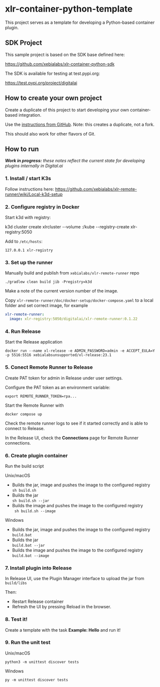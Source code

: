 # xlr-container-python-template

This project serves as a template for developing a Python-based container plugin.

## SDK Project

This sample project is based on the SDK base defined here:  

https://github.com/xebialabs/xlr-container-python-sdk

The SDK is available for testing at test.pypi.org:  

https://test.pypi.org/project/digitalai

## How to create your own project

Create a duplicate of this project to start developing your own container-based integration. 

Use the [instructions from GitHub](https://docs.github.com/en/repositories/creating-and-managing-repositories/duplicating-a-repository). Note: this creates a duplicate, not a fork.

This should also work for other flavors of Git.


## How to run 

_**Work in progress:** these notes reflect the current state for developing plugins internally in Digital.ai_


### 1. Install / start K3s
Follow instructions here: https://github.com/xebialabs/xlr-remote-runner/wiki/Local-k3d-setup

### 2. Configure registry in Docker

Start k3d with registry: 

   k3d cluster create xlrcluster --volume <local path>:/kube --registry-create xlr-registry:5050

Add to `/etc/hosts`:

    127.0.0.1 xlr-registry
     
### 3. Set up the runner

Manually build and publish from `xebialabs/xlr-remote-runner` repo

    ./gradlew clean build jib -Pregistry=k3d

Make a note of the current version number of the image.

Copy `xlr-remote-runner/doc/docker-setup/docker-compose.yaml` to a local folder and set correct image, for example

```yaml
xlr-remote-runner:
  image: xlr-registry:5050/digitalai/xlr-remote-runner:0.1.22
```

### 4. Run Release

Start the Release application

    docker run --name xl-release -e ADMIN_PASSWORD=admin -e ACCEPT_EULA=Y -p 5516:5516 xebialabsunsupported/xl-release:23.1

### 5. Conect Remote Runner to Release 

Create PAT token for admin in Release under user settings.

Configure the PAT token as an environment variable:

    export REMOTE_RUNNER_TOKEN=rpa...

Start the Remote Runner with

    docker compose up

Check the remote runner logs to see if it started correctly and is able to connect to Release.
  
In the Release UI, check the **Connections** page for Remote Runner connections.

### 6. Create plugin container

Run the build script 

Unix/macOS

* Builds the jar, image and pushes the image to the configured registry  
``` sh build.sh ``` 
* Builds the jar  
``` sh build.sh --jar ``` 
* Builds the image and pushes the image to the configured registry  
 ```  sh build.sh --image ``` 

Windows

* Builds the jar, image and pushes the image to the configured registry  
``` build.bat ``` 
* Builds the jar  
``` build.bat --jar ``` 
* Builds the image and pushes the image to the configured registry  
``` build.bat --image ```

### 7. Install plugin into Release

In Release UI, use the Plugin Manager interface to upload the jar from `build/libs`

Then:
   * Restart Release container
   * Refresh the UI by pressing Reload in the browser.


### 8. Test it!
Create a template with the task **Example: Hello** and run it!

### 9. Run the unit test

Unix/macOS

    python3 -m unittest discover tests

Windows

    py -m unittest discover tests




